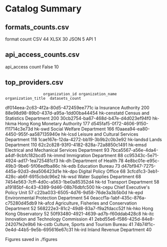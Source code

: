 # Catalog Summary

## formats_counts.csv

format  count
   CSV     44
  XLSX     30
  JSON      5
   API      1

## api_access_counts.csv

 api_access  count
      False     10

## top_providers.csv

                     organization_id organization_name                                 organization_title  datasets_count
df014eea-2c63-4f2a-80d5-472459ee771c                ia                                Insurance Authority             200
88e98d98-89b0-437d-a95a-1dd00ba44454       hk-censtatd                   Census and Statistics Department             200
30cb2754-ba67-468d-b47e-d4d023ef94f0           hk-hkma                       Hong Kong Monetary Authority             177
d545faf5-0f72-4606-9150-f11714c3e73d            hk-swd                          Social Welfare Department             166
f0aaea94-ea80-4450-955f-aa587135940e           hk-lcsd           Leisure and Cultural Services Department             118
1cae167e-12da-4272-bb19-3b9b2c0b3e92         hk-landsd                                   Lands Department             110
62c2c828-93f0-4182-828a-72a8850c1491           hk-emsd      Electrical and Mechanical Services Department              93
7bca5567-a56e-4da4-a4df-9cbfc182bcd5           hk-immd                             Immigration Department              88
cc95343c-5e71-4924-ad17-1ea725481cf3             hk-dh                               Department of Health              78
4e8bc01e-e95c-49b3-9be6-5f06edfba86c            hk-edb                                   Education Bureau              73
d47bf947-7275-445a-92d3-dea506423d1e            hk-dpo                              Digital Policy Office              68
3cfcd1c3-3eb1-428c-ab6f-6915cbdc96e2            hk-wsd                          Water Supplies Department              68
7454e563-7cff-4d0c-a563-1be0a85352d4             hk-td                               Transport Department              58
a19185bf-4c43-4389-9d46-08b76dbfc500           hk-cepu                      Chief Executive's Policy Unit              57
c22ba033-6505-4d76-9d58-76de3a3b5b0d            hk-epd                Environmental Protection Department              54
0eaccf1a-1abf-435c-876a-c75280d45db9           hk-afcd Agriculture, Fisheries and Conservation Department              52
568222e3-81c2-49d8-83a7-f9a2fdacc52f            hk-hko                              Hong Kong Observatory              52
50f93480-4921-4639-ad7b-f60ddab428c8            hk-itc               Innovation and Technology Commission              41
2ebd55e6-f586-425d-84e8-24207fe2e9b6           hk-cstb                 Culture, Sports and Tourism Bureau              41
74b74f1c-0e4d-44b5-9e5b-695616e67c31            hk-ird                          Inland Revenue Department              40

Figures saved in ./figures
